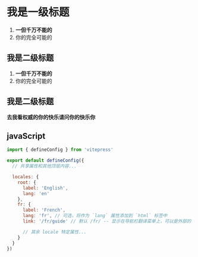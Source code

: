 # 我是一级标题

1. **一但千万不能的**
2. 你的完全可能的



























## 我是二级标题

1. **一但千万不能的**
2. 你的完全可能的









## 我是二级标题

**去我看权威的你的快乐请问你的快乐你**




## javaScript

~~~js
import { defineConfig } from 'vitepress'

export default defineConfig({
  // 共享属性和其他顶层内容...

  locales: {
    root: {
      label: 'English',
      lang: 'en'
    },
    fr: {
      label: 'French',
      lang: 'fr', // 可选，将作为 `lang` 属性添加到 `html` 标签中
      link: '/fr/guide' // 默认 /fr/ -- 显示在导航栏翻译菜单上，可以是外部的

      // 其余 locale 特定属性...
    }
  }
})
~~~
















